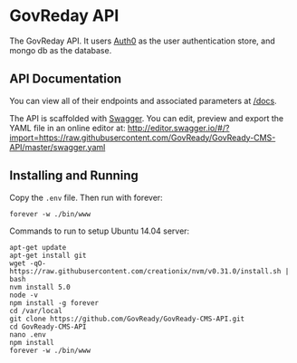 # GovReday API
The GovReday API.  It users [Auth0](http://auth0.com) as the user authentication store, and mongo db as the database.


## API Documentation
You can view all of their endpoints and associated parameters at [/docs](http://plugin.govready.com/docs).

The API is scaffolded with [Swagger](http://swagger.io). You can edit, preview and export the YAML file in an online editor at:
http://editor.swagger.io/#/?import=https://raw.githubusercontent.com/GovReady/GovReady-CMS-API/master/swagger.yaml


## Installing and Running

Copy the `.env` file.  Then run with forever:
```
forever -w ./bin/www 
```

Commands to run to setup Ubuntu 14.04 server:
```
apt-get update
apt-get install git
wget -qO- https://raw.githubusercontent.com/creationix/nvm/v0.31.0/install.sh | bash
nvm install 5.0
node -v
npm install -g forever
cd /var/local
git clone https://github.com/GovReady/GovReady-CMS-API.git
cd GovReady-CMS-API
nano .env
npm install
forever -w ./bin/www 
```